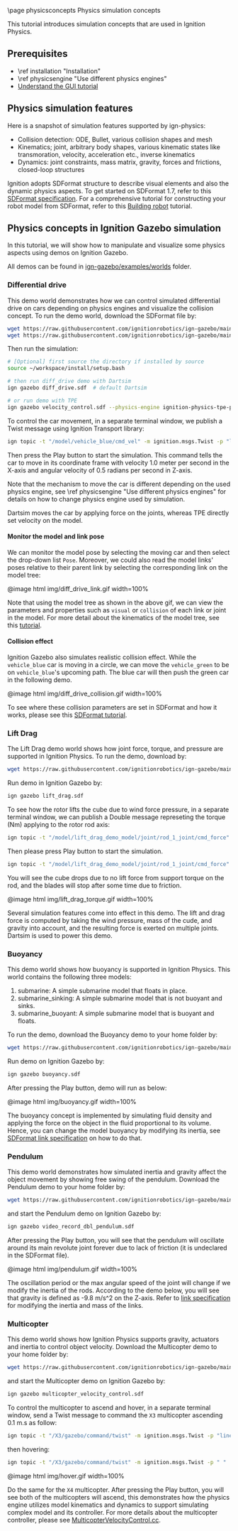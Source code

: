 \page physicsconcepts Physics simulation concepts

This tutorial introduces simulation concepts that are used in Ignition Physics.

## Prerequisites

- \ref installation "Installation"
- \ref physicsengine "Use different physics engines"
- [Understand the GUI tutorial](https://ignitionrobotics.org/docs/fortress/gui)

## Physics simulation features

Here is a snapshot of simulation features supported by ign-physics:

- Collision detection: ODE, Bullet, various collision shapes and mesh
- Kinematics; joint, arbitrary body shapes, various kinematic states like transmoration, velocity, acceleration etc., inverse kinematics
- Dynamics: joint constraints, mass matrix, gravity, forces and frictions, closed-loop structures

Ignition adopts SDFormat structure to describe visual elements and
also the dynamic physics aspects. To get started on SDFormat 1.7, refer to this
[SDFormat specification](http://sdformat.org/spec?ver=1.7&elem=sdf).
For a comprehensive tutorial for constructing your robot model from SDFormat, refer to this [Building robot](https://ignitionrobotics.org/docs/fortress/building_robot) tutorial.

## Physics concepts in Ignition Gazebo simulation

In this tutorial, we will show how to
manipulate and visualize some physics aspects using demos on Ignition Gazebo.

All demos can be found in [ign-gazebo/examples/worlds](https://github.com/ignitionrobotics/ign-gazebo/blob/main/examples/worlds/) folder.

### Differential drive

This demo world demonstrates how we can control simulated differential drive on
cars depending on physics engines and visualize the collision concept.
To run the demo world, download the SDFormat file by:

```bash
wget https://raw.githubusercontent.com/ignitionrobotics/ign-gazebo/main/examples/worlds/diff_drive.sdf -P ~
wget https://raw.githubusercontent.com/ignitionrobotics/ign-gazebo/main/examples/worlds/velocity_control.sdf -P ~
```

Then run the simulation:

```bash
# [Optional] first source the directory if installed by source
source ~/workspace/install/setup.bash

# then run diff_drive demo with Dartsim
ign gazebo diff_drive.sdf  # default Dartsim

# or run demo with TPE
ign gazebo velocity_control.sdf --physics-engine ignition-physics-tpe-plugin # specify TPE as physics engine
```

To control the car movement, in a separate terminal window, we publish a
Twist message using Ignition Transport library:

```bash
ign topic -t "/model/vehicle_blue/cmd_vel" -m ignition.msgs.Twist -p "linear: {x: 1.0}, angular: {z: 0.5}"
```

Then press the Play button to start the simulation.
This command tells the car to move in its coordinate frame with velocity
1.0 meter per second in the X-axis and angular velocity of 0.5 radians per
second in Z-axis.

Note that the mechanism to move the car is different depending on the used physics
engine, see \ref physicsengine "Use different physics engines" for details on how to change physics engine used by simulation.

Dartsim moves the car by applying force on the joints, whereas TPE directly set velocity on the model.

#### Monitor the model and link pose

We can monitor the model pose by selecting the moving car and then
select the drop-down list `Pose`. Moreover, we could also read the model
links' poses relative to their parent link by selecting the
corresponding link on the model tree:

@image html img/diff_drive_link.gif width=100%

Note that using the model tree as shown in the above gif, we can view the
parameters and properties such as `visual` or `collision` of each link or joint
in the model. For more detail about the kinematics of the model tree, see this
[tutorial](http://sdformat.org/tutorials?tut=spec_model_kinematics&cat=specification&).

#### Collision effect

Ignition Gazebo also simulates realistic collision effect. While the `vehicle_blue`
car is moving in a circle, we can move the `vehicle_green` to be on `vehicle_blue`'s
upcoming path. The blue car will then push the green car in the following demo.

@image html img/diff_drive_collision.gif width=100%

To see where these collision parameters are set in SDFormat and how it works,
please see this [SDFormat tutorial](http://sdformat.org/tutorials?tut=spec_shapes&cat=specification&).

### Lift Drag

The Lift Drag demo world shows how joint force, torque, and pressure are supported in
Ignition Physics. To run the demo, download by:

```bash
wget https://raw.githubusercontent.com/ignitionrobotics/ign-gazebo/main/examples/worlds/lift_drag.sdf -P ~
```

Run demo in Ignition Gazebo by:

```bash
ign gazebo lift_drag.sdf
```

To see how the rotor lifts the cube due to wind force pressure, in a separate terminal window, we can publish a
Double message represeting the torque (Nm) applying to
the rotor rod axis:

```bash
ign topic -t "/model/lift_drag_demo_model/joint/rod_1_joint/cmd_force" -m ignition.msgs.Double  -p "data: 0.7"
```

Then please press Play button to start the simulation.

```bash
ign topic -t "/model/lift_drag_demo_model/joint/rod_1_joint/cmd_force" -m ignition.msgs.Double  -p "data: 0.0"
```

You will see the cube drops due to no lift force from support torque on the rod,
and the blades will stop after some time due to friction.

@image html img/lift_drag_torque.gif width=100%

Several simulation features come into effect in this demo. The lift and drag force is computed by taking the wind pressure, mass of the cude, and gravity into account, and the resulting force is exerted on multiple joints. Dartsim is used to power this demo.

### Buoyancy

This demo world shows how buoyancy is supported in Ignition Physics. This world
contains the following three models:

  1. submarine: A simple submarine model that floats in place.
  2. submarine_sinking: A simple submarine model that is not buoyant and sinks.
  3. submarine_buoyant: A simple submarine model that is buoyant and floats.

To run the demo, download the Buoyancy demo to your home folder by:

```bash
wget https://raw.githubusercontent.com/ignitionrobotics/ign-gazebo/main/examples/worlds/buoyancy.sdf -P ~
```

Run demo on Ignition Gazebo by:

```bash
ign gazebo buoyancy.sdf
```

After pressing the Play button, demo will run as below:

@image html img/buoyancy.gif width=100%

The buoyancy concept is implemented by
simulating fluid density and applying the force on the object in the fluid
proportional to its volume. Hence, you can change the model buoyancy by modifying its
inertia, see [SDFormat link specification](http://sdformat.org/spec?ver=1.7&elem=link) on how to do that.

### Pendulum

This demo world demonstrates how simulated inertia and gravity affect the object
movement by showing free swing of the pendulum. Download the
Pendulum demo to your home folder by:

```bash
wget https://raw.githubusercontent.com/ignitionrobotics/ign-gazebo/main/examples/worlds/video_record_dbl_pendulum.sdf -P ~
```

and start the Pendulum demo on Ignition Gazebo by:

```bash
ign gazebo video_record_dbl_pendulum.sdf
```

After pressing the Play button, you will see that the pendulum will oscillate around
its main revolute joint forever due to lack of friction (it is undeclared in the
SDFormat file).

@image html img/pendulum.gif width=100%

The oscillation period or the max angular speed of the joint
will change if we modify the inertia of the rods. According to the demo below,
you will see that gravity is defined as -9.8 m/s^2 on the Z-axis. Refer to
[link specification](http://sdformat.org/spec?ver=1.7&elem=link) for modifying
the inertia and mass of the links.

### Multicopter

This demo world shows how Ignition Physics supports gravity, actuators and
inertia to control object velocity.
Download the Multicopter demo to your home folder by:

```bash
wget https://raw.githubusercontent.com/ignitionrobotics/ign-gazebo/main/examples/worlds/multicopter_velocity_control.sdf -P ~
```

and start the Multicopter demo on Ignition Gazebo by:

```bash
ign gazebo multicopter_velocity_control.sdf
```

To control the multicopter to ascend and hover, in a separate terminal window, send a
Twist message to command the `X3` multicopter
ascending 0.1 m.s as follow:

```bash
ign topic -t "/X3/gazebo/command/twist" -m ignition.msgs.Twist -p "linear: {x:0 y: 0 z: 0.1} angular {z: 0}"
```

then hovering:

```bash
ign topic -t "/X3/gazebo/command/twist" -m ignition.msgs.Twist -p " "
```

@image html img/hover.gif width=100%

Do the same for the `X4` multicopter. After pressing the Play button, you will see
both of the multicopters will ascend, this demonstrates how the physics engine
utilizes model kinematics and dynamics to support simulating complex model and
its controller. For more details about the multicopter controller, please see
[MulticopterVelocityControl.cc](https://github.com/ignitionrobotics/ign-gazebo/blob/main/src/systems/multicopter_control/MulticopterVelocityControl.cc).

